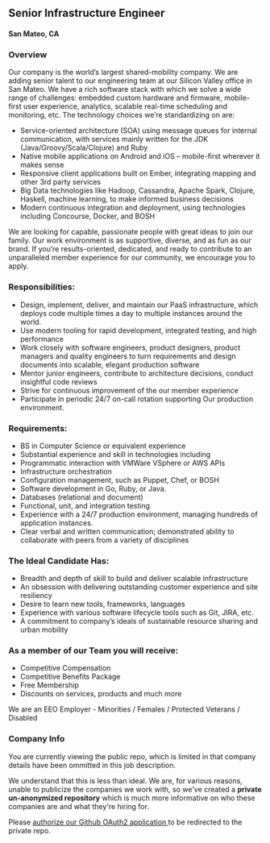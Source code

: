 ## Senior Infrastructure Engineer
#### San Mateo, CA

### Overview
Our company is the world’s largest shared-mobility company.  We are adding senior talent to our engineering team at our Silicon Valley office in San Mateo. We have a rich software stack with which we solve a wide range of challenges: embedded custom hardware and firmware, mobile-first user experience, analytics, scalable real-time scheduling and monitoring, etc.
The technology choices we’re standardizing on are:
+	Service-oriented architecture (SOA) using message queues for internal communication, with services mainly written for the JDK (Java/Groovy/Scala/Clojure) and Ruby
+	Native mobile applications on Android and iOS – mobile-first wherever it makes sense
+	Responsive client applications built on Ember, integrating mapping and other 3rd party services
+	Big Data technologies like Hadoop, Cassandra, Apache Spark, Clojure, Haskell, machine learning, to make informed business decisions
+	Modern continuous integration and deployment, using technologies including Concourse, Docker, and BOSH

We are looking for capable, passionate people with great ideas to join our family. Our work environment is as supportive, diverse, and as fun as our brand. If you’re results-oriented, dedicated, and ready to contribute to an unparalleled member experience for our community, we encourage you to apply.

### Responsibilities:
+	Design, implement, deliver, and maintain our PaaS infrastructure, which deploys code multiple times a day to multiple instances around the world.
+	Use modern tooling for rapid development, integrated testing, and high performance
+	Work closely with software engineers, product designers, product managers and quality engineers to turn requirements and design documents into scalable, elegant production software
+	Mentor junior engineers, contribute to architecture decisions, conduct insightful code reviews
+	Strive for continuous improvement of the our member experience
+	Participate in periodic 24/7 on-call rotation supporting Our production environment.  

### Requirements:
+	BS in Computer Science or equivalent experience
+	Substantial experience and skill in technologies including
  + Programmatic interaction with VMWare VSphere or AWS APIs
  + Infrastructure orchestration
  + Configuration management, such as Puppet, Chef, or BOSH
  + Software development in Go, Ruby, or Java.
  + Databases (relational and document)
  + Functional, unit, and integration testing
+	Experience with a 24/7 production environment, managing hundreds of application instances.
+	Clear verbal and written communication; demonstrated ability to collaborate with peers from a variety of disciplines

### The Ideal Candidate Has:
+	Breadth and depth of skill to build and deliver scalable infrastructure
+	An obsession with delivering outstanding customer experience and site resiliency
+	Desire to learn new tools, frameworks, languages
+	Experience with various software lifecycle tools such as Git, JIRA, etc.
+	A commitment to company’s ideals of sustainable resource sharing and urban mobility

### As a member of our Team you will receive:
+	Competitive Compensation
+	Competitive Benefits Package
+	Free Membership
+	Discounts on services, products and much more

We are an EEO Employer - Minorities / Females / Protected Veterans / Disabled

### Company Info
You are currently viewing the public repo, which is limited in that company details have been ommitted in this job description.  
    
We understand that this is less than ideal.  We are, for various reasons, unable to publicize the companies we work with, so we've
created a **private un-anonymized repository** which is much more informative on who these companies are and what they're hiring for.  
    
Please [authorize our Github OAuth2 application ](http://localhost:3000/users/auth/github?job_id=wmlwy2fy-infrastructure-engineer) to be redirected to the private repo.
